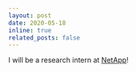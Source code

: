 ```yaml
---
layout: post
date: 2020-05-18
inline: true
related_posts: false
---
```


I will be a research intern at [NetApp](https://www.netapp.com/)!
